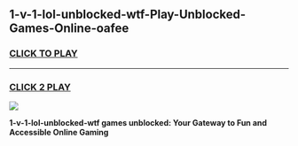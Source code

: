 
## 1-v-1-lol-unblocked-wtf-Play-Unblocked-Games-Online-oafee
<h3>
<a href="https://premium76.site?title=1-v-1-lol-unblocked-wtf&ref=25A">CLICK TO PLAY</a></h3>
<hr>

<h3>
<a href="https://premium76.site?title=1-v-1-lol-unblocked-wtf&ref=25A">CLICK 2 PLAY</a>
  
</h3>

<a href="https://premium76.site?title=1-v-1-lol-unblocked-wtf&ref=25A"><img src="https://clearcache.store/games.png"></a>


**1-v-1-lol-unblocked-wtf games unblocked: Your Gateway to Fun and Accessible Online Gaming**
